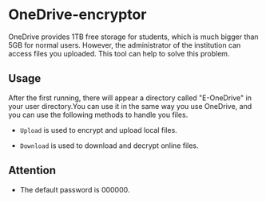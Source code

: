 # OneDrive-encryptor
OneDrive provides 1TB free storage for students, which is much bigger than 5GB for normal users. However, the administrator of the institution can access files you uploaded. This tool can help to solve this problem.
## Usage
After the first running, there will appear a directory called "E-OneDrive" in your user directory.You can use it in the same way you use OneDrive, and you can use the following methods to handle you files.

+ ```Upload``` is used to encrypt and upload local files.

+ ```Download``` is used to download and decrypt online files.
## Attention
+ The default password is 000000.
